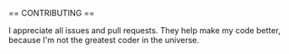 == CONTRIBUTING ==

I appreciate all issues and pull requests. They help make my code better, because I'm not the greatest coder in the universe.